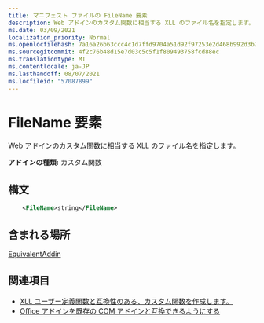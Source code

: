 ```yaml
---
title: マニフェスト ファイルの FileName 要素
description: Web アドインのカスタム関数に相当する XLL のファイル名を指定します。
ms.date: 03/09/2021
localization_priority: Normal
ms.openlocfilehash: 7a16a26b63ccc4c1d7ffd9704a51d92f97253e2d468b992d3b2231bb92b40279
ms.sourcegitcommit: 4f2c76b48d15e7d03c5c5f1f809493758fcd88ec
ms.translationtype: MT
ms.contentlocale: ja-JP
ms.lasthandoff: 08/07/2021
ms.locfileid: "57087899"
---
```

# <a name="filename-element"></a>FileName 要素

Web アドインのカスタム関数に相当する XLL のファイル名を指定します。

**アドインの種類:** カスタム関数

## <a name="syntax"></a>構文

```XML
    <FileName>string</FileName>  
```

## <a name="contained-in"></a>含まれる場所

[EquivalentAddin](equivalentaddin.md)


## <a name="see-also"></a>関連項目

- [XLL ユーザー定義関数と互換性のある、カスタム関数を作成します。](../../excel/make-custom-functions-compatible-with-xll-udf.md)
- [Office アドインを既存の COM アドインと互換できるようにする](../../develop/make-office-add-in-compatible-with-existing-com-add-in.md)